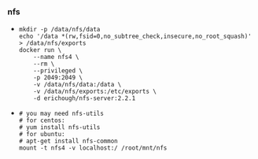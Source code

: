 ### nfs

* ```shell
  mkdir -p /data/nfs/data
  echo '/data *(rw,fsid=0,no_subtree_check,insecure,no_root_squash)' > /data/nfs/exports
  docker run \
      --name nfs4 \
      --rm \
      --privileged \
      -p 2049:2049 \
      -v /data/nfs/data:/data \
      -v /data/nfs/exports:/etc/exports \
      -d erichough/nfs-server:2.2.1
  ```
* ```shell
  # you may need nfs-utils
  # for centos:
  # yum install nfs-utils
  # for ubuntu:
  # apt-get install nfs-common
  mount -t nfs4 -v localhost:/ /root/mnt/nfs
  ```